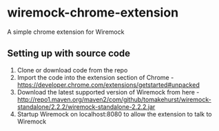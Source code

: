 # wiremock-chrome-extension
A simple chrome extension for Wiremock

## Setting up with source code

1. Clone or download code from the repo
2. Import the code into the extension section of Chrome - https://developer.chrome.com/extensions/getstarted#unpacked
3. Download the latest supported version of Wiremock from here - http://repo1.maven.org/maven2/com/github/tomakehurst/wiremock-standalone/2.2.2/wiremock-standalone-2.2.2.jar
4. Startup Wiremock on localhost:8080 to allow the extension to talk to Wiremock
